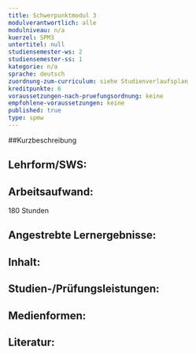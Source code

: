 ```yaml
---
title: Schwerpunktmodul 3
modulverantwortlich: alle
modulniveau: n/a
kuerzel: SPM3
untertitel: null
studiensemester-ws: 2
studiensemester-ss: 1
kategorie: n/a
sprache: deutsch
zuordnung-zum-curriculum: siehe Studienverlaufsplan
kreditpunkte: 6
voraussetzungen-nach-pruefungsordnung: keine
empfohlene-voraussetzungen: keine
published: true
type: spmw
---
```


##Kurzbeschreibung

## Lehrform/SWS: 


## Arbeitsaufwand: 
180 Stunden

## Angestrebte Lernergebnisse:

## Inhalt:

## Studien-/Prüfungsleistungen:

## Medienformen:

## Literatur:

